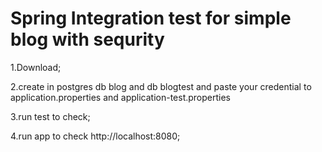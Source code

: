 # Spring Integration test for simple blog with sequrity


1.Download;

2.create in postgres  db blog and db blogtest and paste your credential to application.properties and application-test.properties

3.run test to check;

4.run app to check http://localhost:8080;

